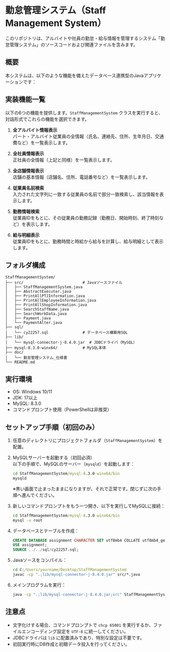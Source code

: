 # 勤怠管理システム（Staff Management System）

このリポジトリは、アルバイトや社員の勤怠・給与情報を管理するシステム「勤怠管理システム」のソースコードおよび関連ファイルを含みます。

## 概要

本システムは、以下のような機能を備えたデータベース連携型のJavaアプリケーションです：

## 実装機能一覧

以下の6つの機能を提供します。`StaffManagementSystem` クラスを実行すると、対話形式でこれらの機能を選択できます。

1. **全アルバイト情報表示**  
   パート・アルバイト従業員の全情報（氏名、連絡先、住所、生年月日、交通費など）を一覧表示します。

2. **全社員情報表示**  
   正社員の全情報（上記と同様）を一覧表示します。

3. **全店舗情報表示**  
   店舗の基本情報（店舗名、住所、電話番号など）を一覧表示します。

4. **従業員名前検索**  
   入力された文字列に一致する従業員の名前で部分一致検索し、該当情報を表示します。

5. **勤務情報検索**  
   従業員IDをもとに、その従業員の勤務記録（勤務日、開始時刻、終了時刻など）を表示します。

6. **給与明細表示**  
   従業員IDをもとに、勤務時間と時給から給与を計算し、給与明細として表示します。

## フォルダ構成

```
StaffManagementSystem/
├── src/                          # Javaソースファイル
│   ├── StaffManagementSystem.java
│   ├── AbstractExecuter.java
│   ├── PrintAllPTJInformation.java
│   ├── PrintAllEmployeeInformation.java
│   ├── PrintAllShopInformation.java
│   ├── SearchStaffName.java
│   ├── SearchWorkData.java
│   ├── Payment.java
│   └── PaymentAlter.java
├── sql/
│   └── cy22257.sql               # データベース構築用SQL
├── lib/
│   └── mysql-connector-j-8.4.0.jar  # JDBCドライバ（MySQL）
├── mysql-8.3.0-winx64/           # MySQL本体
├── doc/
│   └── 勤怠管理システム_仕様書
└── README.md
```

## 実行環境

- OS: Windows 10/11
- JDK: 17以上
- MySQL: 8.3.0
- コマンドプロンプト使用（PowerShellは非推奨）

## セットアップ手順（初回のみ）

1. 任意のディレクトリにプロジェクトフォルダ（`StaffManagementSystem`）を配置。

2. MySQLサーバーを起動する（初回必須）  
   以下の手順で、MySQLのサーバー（`mysqld`）を起動します：

   ```cmd
   cd StaffManagementSystem/mysql-8.3.0-winx64/bin
   mysqld
   ```

   ※黒い画面で止まったままになりますが、それで正常です。閉じずに次の手順へ進んでください。

3. 新しいコマンドプロンプトをもう一つ開き、以下を実行してMySQLに接続：

   ```cmd
   cd StaffManagementSystem/mysql-8.3.0-winx64/bin
   mysql -u root
   ```

4. データベースとテーブルを作成：

   ```sql
   CREATE DATABASE assignment CHARACTER SET utf8mb4 COLLATE utf8mb4_general_ci;
   USE assignment;
   SOURCE ../../sql/cy22257.sql;
   ```

5. Javaソースをコンパイル：

   ```cmd
   cd C:/Users/yourname/Desktop/StaffManagementSystem
   javac -cp ".;lib/mysql-connector-j-8.4.0.jar" src/*.java
   ```

6. メインプログラムを実行：

   ```cmd
   java -cp ".;lib/mysql-connector-j-8.4.0.jar;src" StaffManagementSystem
   ```

## 注意点

- 文字化けする場合、コマンドプロンプトで `chcp 65001` を実行するか、ファイルエンコーディング設定を `UTF-8` に統一してください。
- JDBCドライバは `lib` に配置済みであり、特別な設定は不要です。
- 初回実行時にDB作成と初期データ投入を行ってください。

